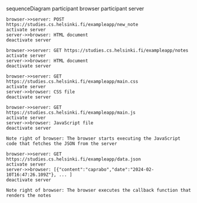 sequenceDiagram
    participant browser
    participant server

    browser->>server: POST https://studies.cs.helsinki.fi/exampleapp/new_note
    activate server
    server->>browser: HTML document
    deactivate server

    browser->>server: GET https://studies.cs.helsinki.fi/exampleapp/notes
    activate server
    server->>browser: HTML document
    deactivate server

    browser->>server: GET https://studies.cs.helsinki.fi/exampleapp/main.css
    activate server
    server->>browser: CSS file
    deactivate server

    browser->>server: GET https://studies.cs.helsinki.fi/exampleapp/main.js
    activate server
    server->>browser: JavaScript file
    deactivate server

    Note right of browser: The browser starts executing the JavaScript code that fetches the JSON from the server

    browser->>server: GET https://studies.cs.helsinki.fi/exampleapp/data.json
    activate server
    server->>browser: [{"content":"caprabo","date":"2024-02-10T16:47:26.109Z"}, ... ]
    deactivate server

    Note right of browser: The browser executes the callback function that renders the notes
    